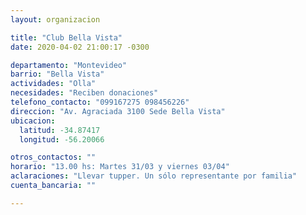 ```yaml
---
layout: organizacion

title: "Club Bella Vista"
date: 2020-04-02 21:00:17 -0300

departamento: "Montevideo"
barrio: "Bella Vista"
actividades: "Olla"
necesidades: "Reciben donaciones"
telefono_contacto: "099167275 098456226"
direccion: "Av. Agraciada 3100 Sede Bella Vista"
ubicacion: 
  latitud: -34.87417
  longitud: -56.20066

otros_contactos: ""
horario: "13.00 hs: Martes 31/03 y viernes 03/04"
aclaraciones: "Llevar tupper. Un sólo representante por familia"
cuenta_bancaria: ""

---
```

